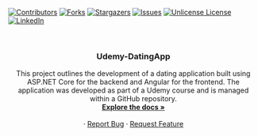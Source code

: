 <a id="readme-top"></a>

[![Contributors][contributors-shield]][contributors-url]
[![Forks][forks-shield]][forks-url]
[![Stargazers][stars-shield]][stars-url]
[![Issues][issues-shield]][issues-url]
[![Unlicense License][license-shield]][license-url]
[![LinkedIn][linkedin-shield]][linkedin-url]

<!-- PROJECT LOGO -->
<br />
<div align="center">
  <!-- <a href="https://github.com/MKriszti07/udemy-dating-app">
    <img src="images/logo.png" alt="Logo" width="80" height="80">
  </a> -->

  <h3 align="center">Udemy-DatingApp</h3>

  <p align="center">
    This project outlines the development of a dating application built using ASP.NET Core for the backend and Angular for the frontend. The application was developed as part of a Udemy course and is managed within a GitHub repository.
    <br />
    <a href="https://github.com/MKriszti07/udemy-dating-app"><strong>Explore the docs »</strong></a>
    <br />
    <br />
    <!-- <a href="https://github.com/MKriszti07/udemy-dating-app">View Demo</a> -->
    &middot;
    <a href="https://github.com/MKriszti07/udemy-dating-app/issues/new?labels=bug&template=bug-report---.md">Report Bug</a>
    &middot;
    <a href="https://github.com/MKriszti07/udemy-dating-app/issues/new?labels=enhancement&template=feature-request---.md">Request Feature</a>
  </p>
</div>

<!-- MARKDOWN LINKS & IMAGES -->
<!-- https://www.markdownguide.org/basic-syntax/#reference-style-links -->
[contributors-shield]: https://img.shields.io/github/contributors/MKriszti07/udemy-dating-app.svg?style=for-the-badge
[contributors-url]: https://github.com/MKriszti07/udemy-dating-app/graphs/contributors
[forks-shield]: https://img.shields.io/github/forks/MKriszti07/udemy-dating-app.svg?style=for-the-badge
[forks-url]: https://github.com/MKriszti07/udemy-dating-app/network/members
[stars-shield]: https://img.shields.io/github/stars/MKriszti07/udemy-dating-app?style=for-the-badge
[stars-url]: https://github.com/MKriszti07/udemy-dating-app/stargazers
[issues-shield]: https://img.shields.io/github/issues/MKriszti07/udemy-dating-app.svg?style=for-the-badge
[issues-url]: https://github.com/MKriszti07/udemy-dating-app/issues
[license-shield]: https://img.shields.io/github/license/MKriszti07/udemy-dating-app.svg?style=for-the-badge
[license-url]: https://github.com/MKriszti07/udemy-dating-app/blob/master/LICENSE.txt
[linkedin-shield]: https://img.shields.io/badge/-LinkedIn-black.svg?style=for-the-badge&logo=linkedin&colorB=555
[linkedin-url]: https://www.linkedin.com/in/krisztina-makovinyi-97a358187
